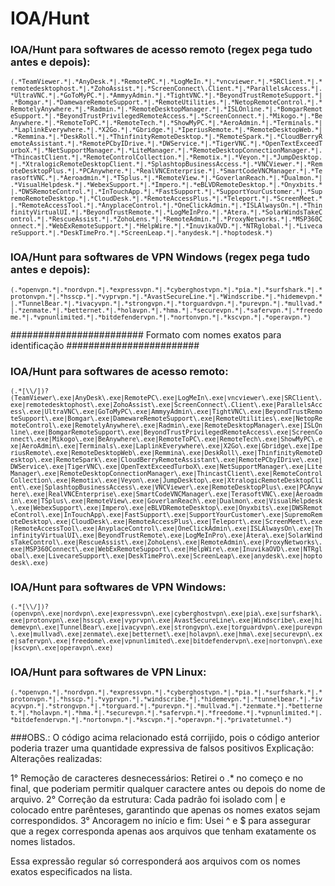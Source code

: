 # IOA/Hunt 

### IOA/Hunt para softwares de acesso remoto (regex pega tudo antes e depois):

<code>```(.*TeamViewer.*|.*AnyDesk.*|.*RemotePC.*|.*LogMeIn.*|.*vncviewer.*|.*SRClient.*|.*remotedesktophost.*|.*ZohoAssist.*|.*ScreenConnect\.Client.*|.*ParallelsAccess.*|.*UltraVNC.*|.*GoToMyPC.*|.*AmmyyAdmin.*|.*TightVNC.*|.*BeyondTrustRemoteSupport.*|.*Bomgar.*|.*DamewareRemoteSupport.*|.*RemoteUtilities.*|.*NetopRemoteControl.*|.*RemotelyAnywhere.*|.*Radmin.*|.*RemoteDesktopManager.*|.*ISLOnline.*|.*BomgarRemoteSupport.*|.*BeyondTrustPrivilegedRemoteAccess.*|.*ScreenConnect.*|.*Mikogo.*|.*BeAnywhere.*|.*RemoteToPC.*|.*RemoteTech.*|.*ShowMyPC.*|.*AeroAdmin.*|.*Terminals.*|.*LaplinkEverywhere.*|.*X2Go.*|.*Gbridge.*|.*IperiusRemote.*|.*RemoteDesktopWeb.*|.*Remmina.*|.*DeskRoll.*|.*ThinfinityRemoteDesktop.*|.*RemoteSpark.*|.*CloudBerryRemoteAssistant.*|.*RemotePCbyIDrive.*|.*DWService.*|.*TigerVNC.*|.*OpenTextExceedTurboX.*|.*NetSupportManager.*|.*LiteManager.*|.*RemoteDesktopConnectionManager.*|.*ThincastClient.*|.*RemoteControlCollection.*|.*Remotix.*|.*Veyon.*|.*JumpDesktop.*|.*XtralogicRemoteDesktopClient.*|.*SplashtopBusinessAccess.*|.*VNCViewer.*|.*RemoteDesktopPlus.*|.*PCAnywhere.*|.*RealVNCEnterprise.*|.*SmartCodeVNCManager.*|.*TerasoftVNC.*|.*Aeroadmin.*|.*TSplus.*|.*RemoteView.*|.*GoverlanReach.*|.*Dualmon.*|.*VisualHelpdesk.*|.*WebexSupport.*|.*Impero.*|.*eBLVDRemoteDesktop.*|.*Onyxbits.*|.*DWSRemoteControl.*|.*InTouchApp.*|.*FastSupport.*|.*SupportYourCustomer.*|.*SupremoRemoteDesktop.*|.*CloudDesk.*|.*RemoteAccessPlus.*|.*Teleport.*|.*ScreenMeet.*|.*RemoteAccessTool.*|.*AnyplaceControl.*|.*OneClickAdmin.*|.*ISLAlwaysOn.*|.*ThinfinityVirtualUI.*|.*BeyondTrustRemote.*|.*LogMeInPro.*|.*Atera.*|.*SolarWindsTakeControl.*|.*RescueAssist.*|.*ZohoLens.*|.*RemoteAdmin.*|.*ProxyNetworks.*|.*MSP360Connect.*|.*WebExRemoteSupport.*|.*HelpWire.*|.*InuvikaOVD.*|.*NTRglobal.*|.*LivecareSupport.*|.*DeskTimePro.*|.*ScreenLeap.*|.*anydesk.*|.*hoptodesk.*)```</code>

### IOA/Hunt para softwares de VPN Windows (regex pega tudo antes e depois):

<code>```(.*openvpn.*|.*nordvpn.*|.*expressvpn.*|.*cyberghostvpn.*|.*pia.*|.*surfshark.*|.*protonvpn.*|.*hsscp.*|.*vyprvpn.*|.*AvastSecureLine.*|.*Windscribe.*|.*hidemevpn.*|.*TunnelBear.*|.*ivacyvpn.*|.*strongvpn.*|.*torguardvpn.*|.*purevpn.*|.*mullvad.*|.*zenmate.*|.*betternet.*|.*holavpn.*|.*hma.*|.*securevpn.*|.*safervpn.*|.*freedome.*|.*vpnunlimited.*|.*bitdefendervpn.*|.*nortonvpn.*|.*kscvpn.*|.*operavpn.*)```</code>

######################## Formato com nomes exatos para identificação ########################

### IOA/Hunt para softwares de acesso remoto:

<code>```(.*[\\/])?(TeamViewer\.exe|AnyDesk\.exe|RemotePC\.exe|LogMeIn\.exe|vncviewer\.exe|SRClient\.exe|remotedesktophost\.exe|ZohoAssist\.exe|ScreenConnect\.Client\.exe|ParallelsAccess\.exe|UltraVNC\.exe|GoToMyPC\.exe|AmmyyAdmin\.exe|TightVNC\.exe|BeyondTrustRemoteSupport\.exe|Bomgar\.exe|DamewareRemoteSupport\.exe|RemoteUtilities\.exe|NetopRemoteControl\.exe|RemotelyAnywhere\.exe|Radmin\.exe|RemoteDesktopManager\.exe|ISLOnline\.exe|BomgarRemoteSupport\.exe|BeyondTrustPrivilegedRemoteAccess\.exe|ScreenConnect\.exe|Mikogo\.exe|BeAnywhere\.exe|RemoteToPC\.exe|RemoteTech\.exe|ShowMyPC\.exe|AeroAdmin\.exe|Terminals\.exe|LaplinkEverywhere\.exe|X2Go\.exe|Gbridge\.exe|IperiusRemote\.exe|RemoteDesktopWeb\.exe|Remmina\.exe|DeskRoll\.exe|ThinfinityRemoteDesktop\.exe|RemoteSpark\.exe|CloudBerryRemoteAssistant\.exe|RemotePCbyIDrive\.exe|DWService\.exe|TigerVNC\.exe|OpenTextExceedTurboX\.exe|NetSupportManager\.exe|LiteManager\.exe|RemoteDesktopConnectionManager\.exe|ThincastClient\.exe|RemoteControlCollection\.exe|Remotix\.exe|Veyon\.exe|JumpDesktop\.exe|XtralogicRemoteDesktopClient\.exe|SplashtopBusinessAccess\.exe|VNCViewer\.exe|RemoteDesktopPlus\.exe|PCAnywhere\.exe|RealVNCEnterprise\.exe|SmartCodeVNCManager\.exe|TerasoftVNC\.exe|Aeroadmin\.exe|TSplus\.exe|RemoteView\.exe|GoverlanReach\.exe|Dualmon\.exe|VisualHelpdesk\.exe|WebexSupport\.exe|Impero\.exe|eBLVDRemoteDesktop\.exe|Onyxbits\.exe|DWSRemoteControl\.exe|InTouchApp\.exe|FastSupport\.exe|SupportYourCustomer\.exe|SupremoRemoteDesktop\.exe|CloudDesk\.exe|RemoteAccessPlus\.exe|Teleport\.exe|ScreenMeet\.exe|RemoteAccessTool\.exe|AnyplaceControl\.exe|OneClickAdmin\.exe|ISLAlwaysOn\.exe|ThinfinityVirtualUI\.exe|BeyondTrustRemote\.exe|LogMeInPro\.exe|Atera\.exe|SolarWindsTakeControl\.exe|RescueAssist\.exe|ZohoLens\.exe|RemoteAdmin\.exe|ProxyNetworks\.exe|MSP360Connect\.exe|WebExRemoteSupport\.exe|HelpWire\.exe|InuvikaOVD\.exe|NTRglobal\.exe|LivecareSupport\.exe|DeskTimePro\.exe|ScreenLeap\.exe|anydesk\.exe|hoptodesk\.exe)```</code>

### IOA/Hunt para softwares de VPN Windows:

<code>```(.*[\\/])?(openvpn\.exe|nordvpn\.exe|expressvpn\.exe|cyberghostvpn\.exe|pia\.exe|surfshark\.exe|protonvpn\.exe|hsscp\.exe|vyprvpn\.exe|AvastSecureLine\.exe|Windscribe\.exe|hidemevpn\.exe|TunnelBear\.exe|ivacyvpn\.exe|strongvpn\.exe|torguardvpn\.exe|purevpn\.exe|mullvad\.exe|zenmate\.exe|betternet\.exe|holavpn\.exe|hma\.exe|securevpn\.exe|safervpn\.exe|freedome\.exe|vpnunlimited\.exe|bitdefendervpn\.exe|nortonvpn\.exe|kscvpn\.exe|operavpn\.exe)```</code>

### IOA/Hunt para softwares de VPN Linux:

<code>```(.*openvpn.*|.*nordvpn.*|.*expressvpn.*|.*cyberghostvpn.*|.*pia.*|.*surfshark.*|.*protonvpn.*|.*hsscp.*|.*vyprvpn.*|.*windscribe.*|.*hidemevpn.*|.*tunnelbear.*|.*ivacyvpn.*|.*strongvpn.*|.*torguard.*|.*purevpn.*|.*mullvad.*|.*zenmate.*|.*betternet.*|.*holavpn.*|.*hma.*|.*securevpn.*|.*safervpn.*|.*freedome.*|.*vpnunlimited.*|.*bitdefendervpn.*|.*nortonvpn.*|.*kscvpn.*|.*operavpn.*|.*privatetunnel.*)```</code>

###OBS.: O código acima relacionado está corrijido, pois o código anterior poderia trazer uma quantidade expressiva de falsos positivos
Explicação:
Alterações realizadas:

1° Remoção de caracteres desnecessários: Retirei o .* no começo e no final, que poderiam permitir qualquer caractere antes ou depois do nome de arquivo.
2° Correção da estrutura: Cada padrão foi isolado com | e colocado entre parênteses, garantindo que apenas os nomes exatos sejam correspondidos.
3° Ancoragem no início e fim: Usei ^ e $ para assegurar que a regex corresponda apenas aos arquivos que tenham exatamente os nomes listados.

Essa expressão regular só corresponderá aos arquivos com os nomes exatos especificados na lista.
